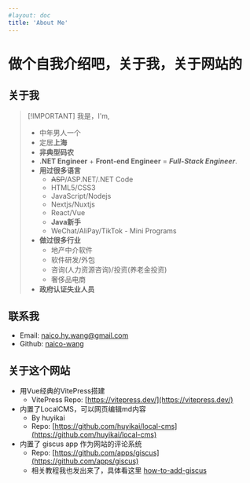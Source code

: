 ```yaml
---
#layout: doc
title: 'About Me'
---
```


# 做个自我介绍吧，关于我，关于网站的

## 关于我
> [!IMPORTANT] 我是，I'm,
> - 中年男人一个
> - 定居**上海**
> - **非典型码农**
> - **.NET Engineer** + **Front-end Engineer** = **_Full-Stack Engineer_**.
> - **用过很多语言**
>   - ~~ASP~~/ASP.NET/.NET Code
>   - HTML5/CSS3
>   - JavaScript/Nodejs
>   - Nextjs/Nuxtjs
>   - React/Vue
>   - **Java新手**
>   - WeChat/AliPay/TikTok - Mini Programs
> - **做过很多行业**
>   - 地产中介软件
>   - 软件研发/外包
>   - 咨询(人力资源咨询)/投资(养老金投资)
>   - 奢侈品电商
> - **政府认证失业人员**

## 联系我

- Email: [naico.hy.wang@gmail.com](mailto:naico.hy.awng@gmail.com)
- Github: [naico-wang](https://github.com/naico-wang)

## 关于这个网站

- 用Vue经典的VitePress搭建
  - VitePress Repo: [https://vitepress.dev/](https://vitepress.dev/)
- 内置了LocalCMS，可以网页编辑md内容
  - By huyikai
  - Repo: [https://github.com/huyikai/local-cms](https://github.com/huyikai/local-cms)
- 内置了 giscus app 作为网站的评论系统
  - Repo: [https://github.com/apps/giscus](https://github.com/apps/giscus)
  - 相关教程我也发出来了，具体看这里 [how-to-add-giscus](https://naico.wang/blog/胡言乱语/how-to-add-giscus)

